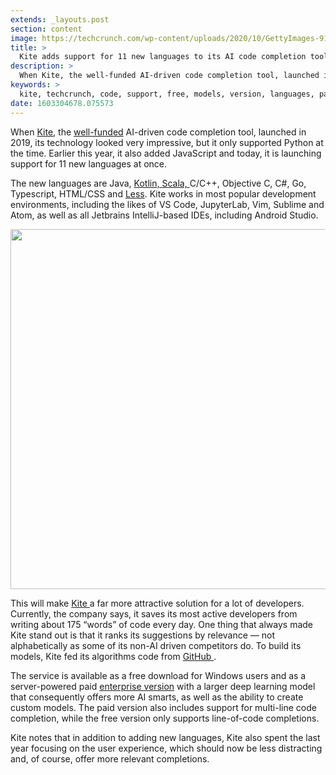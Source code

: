 ```yaml
--- 
extends: _layouts.post 
section: content 
image: https://techcrunch.com/wp-content/uploads/2020/10/GettyImages-910668806.jpg?w=602 
title: > 
  Kite adds support for 11 new languages to its AI code completion tool – TechCrunch 
description: > 
  When Kite, the well-funded AI-driven code completion tool, launched in 2019, its technology looked very impressive, but it only supported Python at the time.Earlier this year, it also added JavaScript and today, it is launching support for 11 new languages at once.To build its models, Kite fed its algorithms code from GitHub .The paid version also includes support for multi-line code completion, while the free version only supports line-of-code completions.Kite notes that in addition to adding new languages, Kite also spent the last year focusing on the user experience, which should now be less distracting and, of course, offer more relevant completions. 
keywords: > 
  kite, techcrunch, code, support, free, models, version, languages, paid, 11, completion, tool, developers, including, ai, adds 
date: 1603304678.075573 
--- 
```

<div><p id="speakable-summary">When <a href="https://www.kite.com/">Kite</a>, the <a href="https://techcrunch.com/2019/01/28/kite-raises-17m-for-its-ai-driven-code-completion-tool/">well-funded</a> AI-driven code completion tool, launched in 2019, its technology looked very impressive, but it only supported Python at the time. Earlier this year, it also added JavaScript and today, it is launching support for 11 new languages at once.</p>
<p>The new languages are Java, <a class="crunchbase-link" href="https://crunchbase.com/organization/kotlin" target="_blank">Kotlin, </a> <a class="crunchbase-link" href="https://crunchbase.com/organization/scala" target="_blank">Scala, </a> C/C++, Objective C, C#, Go, Typescript, HTML/CSS and <a href="http://lesscss.org/">Less</a>. Kite works in most popular development environments, including the likes of VS Code, JupyterLab, Vim, Sublime and Atom, as well as all Jetbrains IntelliJ-based IDEs, including Android Studio.</p>
<p><a href="https://techcrunch.com/wp-content/uploads/2020/10/all_lang_blog@2x.png"><img class="aligncenter size-full wp-image-2064130" src="https://techcrunch.com/wp-content/uploads/2020/10/all_lang_blog@2x.png" alt="" width="1024" height="576"></a></p><p class="piano-inline-promo"></p>
<p>This will make <a class="crunchbase-link" href="https://crunchbase.com/organization/kite-com" target="_blank">Kite </a> a far more attractive solution for a lot of developers. Currently, the company says, it saves its most active developers from writing about 175 &#8220;words&#8221; of code every day. One thing that always made Kite stand out is that it ranks its suggestions by relevance &#8212; not alphabetically as some of its non-AI driven competitors do. To build its models, Kite fed its algorithms code from <a class="crunchbase-link" href="https://crunchbase.com/organization/github" target="_blank">GitHub </a>.</p>
<p>The service is available as a free download for Windows users and as a server-powered paid <a href="https://www.kite.com/pricing/?loc=top_nav">enterprise version</a> with a larger deep learning model that consequently offers more AI smarts, as well as the ability to create custom models. The paid version also includes support for multi-line code completion, while the free version only supports line-of-code completions.</p>
<p>Kite notes that in addition to adding new languages, Kite also spent the last year focusing on the user experience, which should now be less distracting and, of course, offer more relevant completions.</p>
<p></p></div>